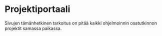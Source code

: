 # Projektiportaali
Sivujen tämänhetkinen tarkoitus on pitää kaikki ohjelmoinnin osatutkinnon projektit samassa paikassa.
